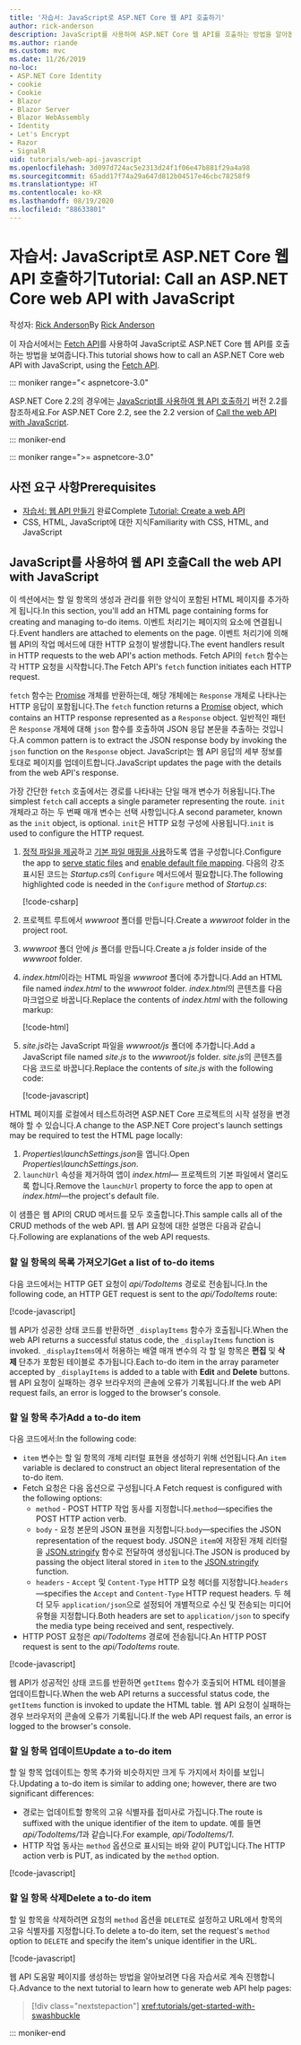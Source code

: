 ```yaml
---
title: '자습서: JavaScript로 ASP.NET Core 웹 API 호출하기'
author: rick-anderson
description: JavaScript를 사용하여 ASP.NET Core 웹 API를 호출하는 방법을 알아봅니다.
ms.author: riande
ms.custom: mvc
ms.date: 11/26/2019
no-loc:
- ASP.NET Core Identity
- cookie
- Cookie
- Blazor
- Blazor Server
- Blazor WebAssembly
- Identity
- Let's Encrypt
- Razor
- SignalR
uid: tutorials/web-api-javascript
ms.openlocfilehash: 3d097d724ac5e2313d24f1f06e47b881f29a4a98
ms.sourcegitcommit: 65add17f74a29a647d812b04517e46cbc78258f9
ms.translationtype: HT
ms.contentlocale: ko-KR
ms.lasthandoff: 08/19/2020
ms.locfileid: "88633801"
---
```

# <a name="tutorial-call-an-aspnet-core-web-api-with-javascript"></a><span data-ttu-id="f8f81-103">자습서: JavaScript로 ASP.NET Core 웹 API 호출하기</span><span class="sxs-lookup"><span data-stu-id="f8f81-103">Tutorial: Call an ASP.NET Core web API with JavaScript</span></span>

<span data-ttu-id="f8f81-104">작성자: [Rick Anderson](https://twitter.com/RickAndMSFT)</span><span class="sxs-lookup"><span data-stu-id="f8f81-104">By [Rick Anderson](https://twitter.com/RickAndMSFT)</span></span>

<span data-ttu-id="f8f81-105">이 자습서에서는 [Fetch API](https://developer.mozilla.org/docs/Web/API/Fetch_API)를 사용하여 JavaScript로 ASP.NET Core 웹 API를 호출하는 방법을 보여줍니다.</span><span class="sxs-lookup"><span data-stu-id="f8f81-105">This tutorial shows how to call an ASP.NET Core web API with JavaScript, using the [Fetch API](https://developer.mozilla.org/docs/Web/API/Fetch_API).</span></span>

::: moniker range="< aspnetcore-3.0"

<span data-ttu-id="f8f81-106">ASP.NET Core 2.2의 경우에는 [JavaScript를 사용하여 웹 API 호출하기](xref:tutorials/first-web-api#call-the-web-api-with-javascript) 버전 2.2를 참조하세요.</span><span class="sxs-lookup"><span data-stu-id="f8f81-106">For ASP.NET Core 2.2, see the 2.2 version of [Call the web API with JavaScript](xref:tutorials/first-web-api#call-the-web-api-with-javascript).</span></span>

::: moniker-end

::: moniker range=">= aspnetcore-3.0"

## <a name="prerequisites"></a><span data-ttu-id="f8f81-107">사전 요구 사항</span><span class="sxs-lookup"><span data-stu-id="f8f81-107">Prerequisites</span></span>

* <span data-ttu-id="f8f81-108">[자습서: 웹 API 만들기](xref:tutorials/first-web-api) 완료</span><span class="sxs-lookup"><span data-stu-id="f8f81-108">Complete [Tutorial: Create a web API](xref:tutorials/first-web-api)</span></span>
* <span data-ttu-id="f8f81-109">CSS, HTML, JavaScript에 대한 지식</span><span class="sxs-lookup"><span data-stu-id="f8f81-109">Familiarity with CSS, HTML, and JavaScript</span></span>

## <a name="call-the-web-api-with-javascript"></a><span data-ttu-id="f8f81-110">JavaScript를 사용하여 웹 API 호출</span><span class="sxs-lookup"><span data-stu-id="f8f81-110">Call the web API with JavaScript</span></span>

<span data-ttu-id="f8f81-111">이 섹션에서는 할 일 항목의 생성과 관리를 위한 양식이 포함된 HTML 페이지를 추가하게 됩니다.</span><span class="sxs-lookup"><span data-stu-id="f8f81-111">In this section, you'll add an HTML page containing forms for creating and managing to-do items.</span></span> <span data-ttu-id="f8f81-112">이벤트 처리기는 페이지의 요소에 연결됩니다.</span><span class="sxs-lookup"><span data-stu-id="f8f81-112">Event handlers are attached to elements on the page.</span></span> <span data-ttu-id="f8f81-113">이벤트 처리기에 의해 웹 API의 작업 메서드에 대한 HTTP 요청이 발생합니다.</span><span class="sxs-lookup"><span data-stu-id="f8f81-113">The event handlers result in HTTP requests to the web API's action methods.</span></span> <span data-ttu-id="f8f81-114">Fetch API의 `fetch` 함수는 각 HTTP 요청을 시작합니다.</span><span class="sxs-lookup"><span data-stu-id="f8f81-114">The Fetch API's `fetch` function initiates each HTTP request.</span></span>

<span data-ttu-id="f8f81-115">`fetch` 함수는 [Promise](https://developer.mozilla.org/docs/Web/JavaScript/Reference/Global_Objects/Promise) 개체를 반환하는데, 해당 개체에는 `Response` 개체로 나타나는 HTTP 응답이 포함됩니다.</span><span class="sxs-lookup"><span data-stu-id="f8f81-115">The `fetch` function returns a [Promise](https://developer.mozilla.org/docs/Web/JavaScript/Reference/Global_Objects/Promise) object, which contains an HTTP response represented as a `Response` object.</span></span> <span data-ttu-id="f8f81-116">일반적인 패턴은 `Response` 개체에 대해 `json` 함수를 호출하여 JSON 응답 본문을 추출하는 것입니다.</span><span class="sxs-lookup"><span data-stu-id="f8f81-116">A common pattern is to extract the JSON response body by invoking the `json` function on the `Response` object.</span></span> <span data-ttu-id="f8f81-117">JavaScript는 웹 API 응답의 세부 정보를 토대로 페이지를 업데이트합니다.</span><span class="sxs-lookup"><span data-stu-id="f8f81-117">JavaScript updates the page with the details from the web API's response.</span></span>

<span data-ttu-id="f8f81-118">가장 간단한 `fetch` 호출에서는 경로를 나타내는 단일 매개 변수가 허용됩니다.</span><span class="sxs-lookup"><span data-stu-id="f8f81-118">The simplest `fetch` call accepts a single parameter representing the route.</span></span> <span data-ttu-id="f8f81-119">`init` 개체라고 하는 두 번째 매개 변수는 선택 사항입니다.</span><span class="sxs-lookup"><span data-stu-id="f8f81-119">A second parameter, known as the `init` object, is optional.</span></span> <span data-ttu-id="f8f81-120">`init`은 HTTP 요청 구성에 사용됩니다.</span><span class="sxs-lookup"><span data-stu-id="f8f81-120">`init` is used to configure the HTTP request.</span></span>

1. <span data-ttu-id="f8f81-121">[정적 파일을 제공](/dotnet/api/microsoft.aspnetcore.builder.staticfileextensions.usestaticfiles#Microsoft_AspNetCore_Builder_StaticFileExtensions_UseStaticFiles_Microsoft_AspNetCore_Builder_IApplicationBuilder_)하고 [기본 파일 매핑을 사용](/dotnet/api/microsoft.aspnetcore.builder.defaultfilesextensions.usedefaultfiles#Microsoft_AspNetCore_Builder_DefaultFilesExtensions_UseDefaultFiles_Microsoft_AspNetCore_Builder_IApplicationBuilder_)하도록 앱을 구성합니다.</span><span class="sxs-lookup"><span data-stu-id="f8f81-121">Configure the app to [serve static files](/dotnet/api/microsoft.aspnetcore.builder.staticfileextensions.usestaticfiles#Microsoft_AspNetCore_Builder_StaticFileExtensions_UseStaticFiles_Microsoft_AspNetCore_Builder_IApplicationBuilder_) and [enable default file mapping](/dotnet/api/microsoft.aspnetcore.builder.defaultfilesextensions.usedefaultfiles#Microsoft_AspNetCore_Builder_DefaultFilesExtensions_UseDefaultFiles_Microsoft_AspNetCore_Builder_IApplicationBuilder_).</span></span> <span data-ttu-id="f8f81-122">다음의 강조 표시된 코드는 *Startup.cs*의 `Configure` 메서드에서 필요합니다.</span><span class="sxs-lookup"><span data-stu-id="f8f81-122">The following highlighted code is needed in the `Configure` method of *Startup.cs*:</span></span>

    [!code-csharp[](first-web-api/samples/3.0/TodoApi/StartupJavaScript.cs?highlight=8-9&name=snippet_configure)]

1. <span data-ttu-id="f8f81-123">프로젝트 루트에서 *wwwroot* 폴더를 만듭니다.</span><span class="sxs-lookup"><span data-stu-id="f8f81-123">Create a *wwwroot* folder in the project root.</span></span>

1. <span data-ttu-id="f8f81-124">*wwwroot* 폴더 안에 *js* 폴더를 만듭니다.</span><span class="sxs-lookup"><span data-stu-id="f8f81-124">Create a *js* folder inside of the *wwwroot* folder.</span></span>

1. <span data-ttu-id="f8f81-125">*index.html*이라는 HTML 파일을 *wwwroot* 폴더에 추가합니다.</span><span class="sxs-lookup"><span data-stu-id="f8f81-125">Add an HTML file named *index.html* to the *wwwroot* folder.</span></span> <span data-ttu-id="f8f81-126">*index.html*의 콘텐츠를 다음 마크업으로 바꿉니다.</span><span class="sxs-lookup"><span data-stu-id="f8f81-126">Replace the contents of *index.html* with the following markup:</span></span>

    [!code-html[](first-web-api/samples/3.0/TodoApi/wwwroot/index.html)]

1. <span data-ttu-id="f8f81-127">*site.js*라는 JavaScript 파일을 *wwwroot/js* 폴더에 추가합니다.</span><span class="sxs-lookup"><span data-stu-id="f8f81-127">Add a JavaScript file named *site.js* to the *wwwroot/js* folder.</span></span> <span data-ttu-id="f8f81-128">*site.js*의 콘텐츠를 다음 코드로 바꿉니다.</span><span class="sxs-lookup"><span data-stu-id="f8f81-128">Replace the contents of *site.js* with the following code:</span></span>

    [!code-javascript[](first-web-api/samples/3.0/TodoApi/wwwroot/js/site.js?name=snippet_SiteJs)]

<span data-ttu-id="f8f81-129">HTML 페이지를 로컬에서 테스트하려면 ASP.NET Core 프로젝트의 시작 설정을 변경해야 할 수 있습니다.</span><span class="sxs-lookup"><span data-stu-id="f8f81-129">A change to the ASP.NET Core project's launch settings may be required to test the HTML page locally:</span></span>

1. <span data-ttu-id="f8f81-130">*Properties\launchSettings.json*을 엽니다.</span><span class="sxs-lookup"><span data-stu-id="f8f81-130">Open *Properties\launchSettings.json*.</span></span>
1. <span data-ttu-id="f8f81-131">`launchUrl` 속성을 제거하여 앱이 *index.html*&mdash; 프로젝트의 기본 파일에서 열리도록 합니다.</span><span class="sxs-lookup"><span data-stu-id="f8f81-131">Remove the `launchUrl` property to force the app to open at *index.html*&mdash;the project's default file.</span></span>

<span data-ttu-id="f8f81-132">이 샘플은 웹 API의 CRUD 메서드를 모두 호출합니다.</span><span class="sxs-lookup"><span data-stu-id="f8f81-132">This sample calls all of the CRUD methods of the web API.</span></span> <span data-ttu-id="f8f81-133">웹 API 요청에 대한 설명은 다음과 같습니다.</span><span class="sxs-lookup"><span data-stu-id="f8f81-133">Following are explanations of the web API requests.</span></span>

### <a name="get-a-list-of-to-do-items"></a><span data-ttu-id="f8f81-134">할 일 항목의 목록 가져오기</span><span class="sxs-lookup"><span data-stu-id="f8f81-134">Get a list of to-do items</span></span>

<span data-ttu-id="f8f81-135">다음 코드에서는 HTTP GET 요청이 *api/TodoItems* 경로로 전송됩니다.</span><span class="sxs-lookup"><span data-stu-id="f8f81-135">In the following code, an HTTP GET request is sent to the *api/TodoItems* route:</span></span>

[!code-javascript[](first-web-api/samples/3.0/TodoApi/wwwroot/js/site.js?name=snippet_GetItems)]

<span data-ttu-id="f8f81-136">웹 API가 성공한 상태 코드를 반환하면 `_displayItems` 함수가 호출됩니다.</span><span class="sxs-lookup"><span data-stu-id="f8f81-136">When the web API returns a successful status code, the `_displayItems` function is invoked.</span></span> <span data-ttu-id="f8f81-137">`_displayItems`에서 허용하는 배열 매개 변수의 각 할 일 항목은 **편집** 및 **삭제** 단추가 포함된 테이블로 추가됩니다.</span><span class="sxs-lookup"><span data-stu-id="f8f81-137">Each to-do item in the array parameter accepted by `_displayItems` is added to a table with **Edit** and **Delete** buttons.</span></span> <span data-ttu-id="f8f81-138">웹 API 요청이 실패하는 경우 브라우저의 콘솔에 오류가 기록됩니다.</span><span class="sxs-lookup"><span data-stu-id="f8f81-138">If the web API request fails, an error is logged to the browser's console.</span></span>

### <a name="add-a-to-do-item"></a><span data-ttu-id="f8f81-139">할 일 항목 추가</span><span class="sxs-lookup"><span data-stu-id="f8f81-139">Add a to-do item</span></span>

<span data-ttu-id="f8f81-140">다음 코드에서:</span><span class="sxs-lookup"><span data-stu-id="f8f81-140">In the following code:</span></span>

* <span data-ttu-id="f8f81-141">`item` 변수는 할 일 항목의 개체 리터럴 표현을 생성하기 위해 선언됩니다.</span><span class="sxs-lookup"><span data-stu-id="f8f81-141">An `item` variable is declared to construct an object literal representation of the to-do item.</span></span>
* <span data-ttu-id="f8f81-142">Fetch 요청은 다음 옵션으로 구성됩니다.</span><span class="sxs-lookup"><span data-stu-id="f8f81-142">A Fetch request is configured with the following options:</span></span>
  * <span data-ttu-id="f8f81-143">`method` - POST HTTP 작업 동사를 지정합니다.</span><span class="sxs-lookup"><span data-stu-id="f8f81-143">`method`&mdash;specifies the POST HTTP action verb.</span></span>
  * <span data-ttu-id="f8f81-144">`body` - 요청 본문의 JSON 표현을 지정합니다.</span><span class="sxs-lookup"><span data-stu-id="f8f81-144">`body`&mdash;specifies the JSON representation of the request body.</span></span> <span data-ttu-id="f8f81-145">JSON은 `item`에 저장된 개체 리터럴을 [JSON.stringify](https://developer.mozilla.org/docs/Web/JavaScript/Reference/Global_Objects/JSON/stringify) 함수로 전달하여 생성됩니다.</span><span class="sxs-lookup"><span data-stu-id="f8f81-145">The JSON is produced by passing the object literal stored in `item` to the [JSON.stringify](https://developer.mozilla.org/docs/Web/JavaScript/Reference/Global_Objects/JSON/stringify) function.</span></span>
  * <span data-ttu-id="f8f81-146">`headers` - `Accept` 및 `Content-Type` HTTP 요청 헤더를 지정합니다.</span><span class="sxs-lookup"><span data-stu-id="f8f81-146">`headers`&mdash;specifies the `Accept` and `Content-Type` HTTP request headers.</span></span> <span data-ttu-id="f8f81-147">두 헤더 모두 `application/json`으로 설정되어 개별적으로 수신 및 전송되는 미디어 유형을 지정합니다.</span><span class="sxs-lookup"><span data-stu-id="f8f81-147">Both headers are set to `application/json` to specify the media type being received and sent, respectively.</span></span>
* <span data-ttu-id="f8f81-148">HTTP POST 요청은 *api/TodoItems* 경로에 전송됩니다.</span><span class="sxs-lookup"><span data-stu-id="f8f81-148">An HTTP POST request is sent to the *api/TodoItems* route.</span></span>

[!code-javascript[](first-web-api/samples/3.0/TodoApi/wwwroot/js/site.js?name=snippet_AddItem)]

<span data-ttu-id="f8f81-149">웹 API가 성공적인 상태 코드를 반환하면 `getItems` 함수가 호출되어 HTML 테이블을 업데이트합니다.</span><span class="sxs-lookup"><span data-stu-id="f8f81-149">When the web API returns a successful status code, the `getItems` function is invoked to update the HTML table.</span></span> <span data-ttu-id="f8f81-150">웹 API 요청이 실패하는 경우 브라우저의 콘솔에 오류가 기록됩니다.</span><span class="sxs-lookup"><span data-stu-id="f8f81-150">If the web API request fails, an error is logged to the browser's console.</span></span>

### <a name="update-a-to-do-item"></a><span data-ttu-id="f8f81-151">할 일 항목 업데이트</span><span class="sxs-lookup"><span data-stu-id="f8f81-151">Update a to-do item</span></span>

<span data-ttu-id="f8f81-152">할 일 항목 업데이트는 항목 추가와 비슷하지만 크게 두 가지에서 차이를 보입니다.</span><span class="sxs-lookup"><span data-stu-id="f8f81-152">Updating a to-do item is similar to adding one; however, there are two significant differences:</span></span>

* <span data-ttu-id="f8f81-153">경로는 업데이트할 항목의 고유 식별자를 접미사로 가집니다.</span><span class="sxs-lookup"><span data-stu-id="f8f81-153">The route is suffixed with the unique identifier of the item to update.</span></span> <span data-ttu-id="f8f81-154">예를 들면 *api/TodoItems/1*과 같습니다.</span><span class="sxs-lookup"><span data-stu-id="f8f81-154">For example, *api/TodoItems/1*.</span></span>
* <span data-ttu-id="f8f81-155">HTTP 작업 동사는 `method` 옵션으로 표시되는 바와 같이 PUT입니다.</span><span class="sxs-lookup"><span data-stu-id="f8f81-155">The HTTP action verb is PUT, as indicated by the `method` option.</span></span>

[!code-javascript[](first-web-api/samples/3.0/TodoApi/wwwroot/js/site.js?name=snippet_UpdateItem)]

### <a name="delete-a-to-do-item"></a><span data-ttu-id="f8f81-156">할 일 항목 삭제</span><span class="sxs-lookup"><span data-stu-id="f8f81-156">Delete a to-do item</span></span>

<span data-ttu-id="f8f81-157">할 일 항목을 삭제하려면 요청의 `method` 옵션을 `DELETE`로 설정하고 URL에서 항목의 고유 식별자를 지정합니다.</span><span class="sxs-lookup"><span data-stu-id="f8f81-157">To delete a to-do item, set the request's `method` option to `DELETE` and specify the item's unique identifier in the URL.</span></span>

[!code-javascript[](first-web-api/samples/3.0/TodoApi/wwwroot/js/site.js?name=snippet_DeleteItem)]

<span data-ttu-id="f8f81-158">웹 API 도움말 페이지를 생성하는 방법을 알아보려면 다음 자습서로 계속 진행합니다.</span><span class="sxs-lookup"><span data-stu-id="f8f81-158">Advance to the next tutorial to learn how to generate web API help pages:</span></span>

> [!div class="nextstepaction"]
> <xref:tutorials/get-started-with-swashbuckle>

::: moniker-end
